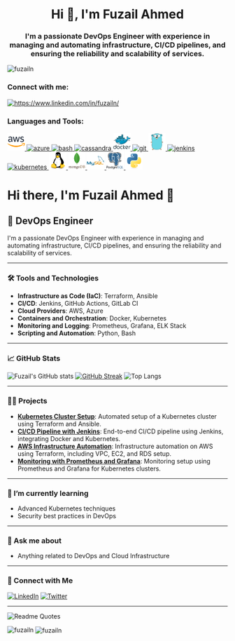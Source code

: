 <h1 align="center">Hi 👋, I'm Fuzail Ahmed</h1>
<h3 align="center">I'm a passionate DevOps Engineer with experience in managing and automating infrastructure, CI/CD pipelines, and ensuring the reliability and scalability of services.</h3>

<p align="left"> <img src="https://komarev.com/ghpvc/?username=fuzailn&label=Profile%20views&color=0e75b6&style=flat" alt="fuzailn" /> </p>

<h3 align="left">Connect with me:</h3>
<p align="left">
<a href="https://linkedin.com/in/https://www.linkedin.com/in/fuzailn/" target="blank"><img align="center" src="https://raw.githubusercontent.com/rahuldkjain/github-profile-readme-generator/master/src/images/icons/Social/linked-in-alt.svg" alt="https://www.linkedin.com/in/fuzailn/" height="30" width="40" /></a>
</p>

<h3 align="left">Languages and Tools:</h3>
<p align="left"> <a href="https://aws.amazon.com" target="_blank" rel="noreferrer"> <img src="https://raw.githubusercontent.com/devicons/devicon/master/icons/amazonwebservices/amazonwebservices-original-wordmark.svg" alt="aws" width="40" height="40"/> </a> <a href="https://azure.microsoft.com/en-in/" target="_blank" rel="noreferrer"> <img src="https://www.vectorlogo.zone/logos/microsoft_azure/microsoft_azure-icon.svg" alt="azure" width="40" height="40"/> </a> <a href="https://www.gnu.org/software/bash/" target="_blank" rel="noreferrer"> <img src="https://www.vectorlogo.zone/logos/gnu_bash/gnu_bash-icon.svg" alt="bash" width="40" height="40"/> </a> <a href="https://cassandra.apache.org/" target="_blank" rel="noreferrer"> <img src="https://www.vectorlogo.zone/logos/apache_cassandra/apache_cassandra-icon.svg" alt="cassandra" width="40" height="40"/> </a> <a href="https://www.docker.com/" target="_blank" rel="noreferrer"> <img src="https://raw.githubusercontent.com/devicons/devicon/master/icons/docker/docker-original-wordmark.svg" alt="docker" width="40" height="40"/> </a> <a href="https://git-scm.com/" target="_blank" rel="noreferrer"> <img src="https://www.vectorlogo.zone/logos/git-scm/git-scm-icon.svg" alt="git" width="40" height="40"/> </a> <a href="https://golang.org" target="_blank" rel="noreferrer"> <img src="https://raw.githubusercontent.com/devicons/devicon/master/icons/go/go-original.svg" alt="go" width="40" height="40"/> </a> <a href="https://www.jenkins.io" target="_blank" rel="noreferrer"> <img src="https://www.vectorlogo.zone/logos/jenkins/jenkins-icon.svg" alt="jenkins" width="40" height="40"/> </a> <a href="https://kubernetes.io" target="_blank" rel="noreferrer"> <img src="https://www.vectorlogo.zone/logos/kubernetes/kubernetes-icon.svg" alt="kubernetes" width="40" height="40"/> </a> <a href="https://www.linux.org/" target="_blank" rel="noreferrer"> <img src="https://raw.githubusercontent.com/devicons/devicon/master/icons/linux/linux-original.svg" alt="linux" width="40" height="40"/> </a> <a href="https://www.mongodb.com/" target="_blank" rel="noreferrer"> <img src="https://raw.githubusercontent.com/devicons/devicon/master/icons/mongodb/mongodb-original-wordmark.svg" alt="mongodb" width="40" height="40"/> </a> <a href="https://www.mysql.com/" target="_blank" rel="noreferrer"> <img src="https://raw.githubusercontent.com/devicons/devicon/master/icons/mysql/mysql-original-wordmark.svg" alt="mysql" width="40" height="40"/> </a> <a href="https://www.postgresql.org" target="_blank" rel="noreferrer"> <img src="https://raw.githubusercontent.com/devicons/devicon/master/icons/postgresql/postgresql-original-wordmark.svg" alt="postgresql" width="40" height="40"/> </a> <a href="https://www.python.org" target="_blank" rel="noreferrer"> <img src="https://raw.githubusercontent.com/devicons/devicon/master/icons/python/python-original.svg" alt="python" width="40" height="40"/> </a> </p>

# Hi there, I'm Fuzail Ahmed 👋

## 🚀 DevOps Engineer

I'm a passionate DevOps Engineer with experience in managing and automating infrastructure, CI/CD pipelines, and ensuring the reliability and scalability of services.

---

### 🛠️ Tools and Technologies

- **Infrastructure as Code (IaC)**: Terraform, Ansible
- **CI/CD**: Jenkins, GitHub Actions, GitLab CI
- **Cloud Providers**: AWS, Azure
- **Containers and Orchestration**: Docker, Kubernetes
- **Monitoring and Logging**: Prometheus, Grafana, ELK Stack
- **Scripting and Automation**: Python, Bash

---

### 📈 GitHub Stats

![Fuzail's GitHub stats](https://github-readme-stats.vercel.app/api?username=fuzailN&show_icons=true&theme=dark)
[![GitHub Streak](https://github-readme-streak-stats.herokuapp.com/?user=FuzailN&theme=blue-green)](https://git.io/streak-stats)
![Top Langs](https://github-readme-stats.vercel.app/api/top-langs/?username=fuzailN&layout=compact&theme=dark)

---

### 🧑‍💻 Projects

- [**Kubernetes Cluster Setup**](https://github.com/fuzailahmed/kubernetes-cluster-setup): Automated setup of a Kubernetes cluster using Terraform and Ansible.
- [**CI/CD Pipeline with Jenkins**](https://github.com/fuzailahmed/cicd-pipeline-jenkins): End-to-end CI/CD pipeline using Jenkins, integrating Docker and Kubernetes.
- [**AWS Infrastructure Automation**](https://github.com/fuzailahmed/aws-infrastructure-automation): Infrastructure automation on AWS using Terraform, including VPC, EC2, and RDS setup.
- [**Monitoring with Prometheus and Grafana**](https://github.com/fuzailahmed/monitoring-prometheus-grafana): Monitoring setup using Prometheus and Grafana for Kubernetes clusters.

---

### 🌱 I’m currently learning

- Advanced Kubernetes techniques
- Security best practices in DevOps

---

### 💬 Ask me about

- Anything related to DevOps and Cloud Infrastructure

---

### 🔗 Connect with Me

[![LinkedIn](https://img.shields.io/badge/LinkedIn-0077B5?style=for-the-badge&logo=linkedin&logoColor=white)](https://www.linkedin.com/in/fuzailn/)
[![Twitter](https://img.shields.io/badge/Twitter-1DA1F2?style=for-the-badge&logo=twitter&logoColor=white)](https://twitter.com/your-twitter)

---

![Readme Quotes](https://quotes-github-readme.vercel.app/api?type=horizontal&theme=dark)

<p><img align="left" src="https://github-readme-stats.vercel.app/api/top-langs?username=fuzailn&show_icons=true&locale=en&layout=compact" alt="fuzailn" /></p>

<p>&nbsp;<img align="center" src="https://github-readme-stats.vercel.app/api?username=fuzailn&show_icons=true&locale=en" alt="fuzailn" /></p>
